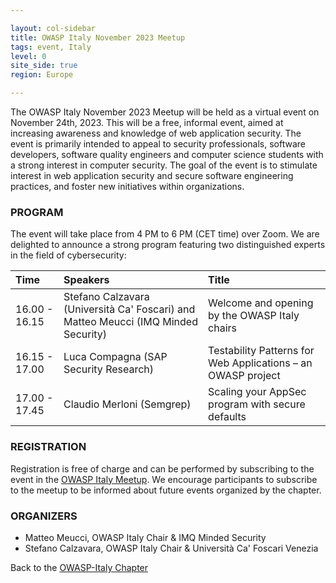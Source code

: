 ```yaml
---

layout: col-sidebar
title: OWASP Italy November 2023 Meetup
tags: event, Italy
level: 0
site_side: true
region: Europe

---
```


The OWASP Italy November 2023 Meetup will be held as a virtual event on November 24th, 2023. This will be a free, informal event, aimed at increasing awareness and knowledge of web application security. The event is primarily intended to appeal to security professionals, software developers, software quality engineers and computer science students with a strong interest in computer security. The goal of the event is to stimulate interest in web application security and secure software engineering practices, and foster new initiatives within organizations.

### PROGRAM

The event will take place from 4 PM to 6 PM (CET time) over Zoom. We are delighted to announce a strong program featuring two distinguished experts in the field of cybersecurity:

| Time          | Speakers                                                                           | Title                                                        |
| :---          | :---                                                                               | :---                                                         |
| 16.00 - 16.15 | Stefano Calzavara (Università Ca' Foscari) and Matteo Meucci (IMQ Minded Security) | Welcome and opening by the OWASP Italy chairs                |
| 16.15 - 17.00 | Luca Compagna (SAP Security Research)                                              | Testability Patterns for Web Applications – an OWASP project |
| 17.00 - 17.45 | Claudio Merloni (Semgrep)                                                          | Scaling your AppSec program with secure defaults             |

### REGISTRATION

Registration is free of charge and can be performed by subscribing to the event in the [OWASP Italy Meetup](https://www.meetup.com/it-IT/owasp-italy-meetup-group/). We encourage participants to subscribe to the meetup to be informed about future events organized by the chapter.

### ORGANIZERS
- Matteo Meucci, OWASP Italy Chair & IMQ Minded Security
- Stefano Calzavara, OWASP Italy Chair & Università Ca' Foscari Venezia

Back to the [OWASP-Italy Chapter](https://owasp.org/www-chapter-italy)
